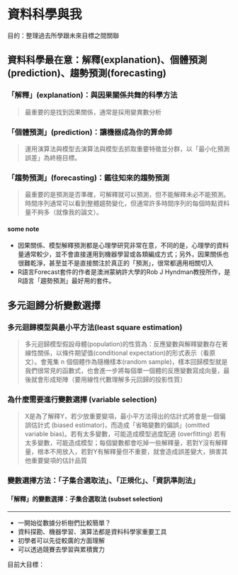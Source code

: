 # 資料科學與我

目的：整理過去所學跟未來目標之間關聯

## 資料科學最在意：解釋(explanation)、個體預測(prediction)、趨勢預測(forecasting)

### 「解釋」(explanation)：與因果關係共舞的科學方法
> 最重要的是找到因果關係，通常是採用變異數分析

### 「個體預測」(prediction)：讓機器成為你的算命師
> 運用演算法與模型去演算法與模型去抓取重要特徵並分群，以「最小化預測誤差」為終極目標。

### 「趨勢預測」(forecasting)：鑑往知來的趨勢預測
> 最重要的是預測是否準確，可解釋就可以預測，但不能解釋未必不能預測。時間序列通常可以看到整體趨勢變化，但通常許多時間序列的每個時點資料量不夠多（就像我的論文）。
#### some note
* 因果關係、模型解釋預測都是心理學研究非常在意，不同的是，心理學的資料量通常較少，並不會直接運用到機器學習或各類編成方式；另外，因果關係也很難乾淨，甚至並不是直接關注於真正的「預測」，很常都適用相關切入
* R語言Forecast套件的作者是澳洲蒙納許大學的Rob J Hyndman教授所作，是R語言「趨勢預測」最好用的套件。

## 多元迴歸分析變數選擇
### 多元迴歸模型與最小平方法(least square estimation)
> 多元迴歸模型假設母體(population)的性質為：反應變數與解釋變數存在著線性關係，以條件期望值(conditional expectation)的形式表示（看原文）。會蒐集 n 個個體作為隨機樣本(random sample)，樣本回歸模型就是我們很常見的函數式，也會進一步將每個單一個體的反應變數寫成向量，最後就會形成矩陣（要用線性代數理解多元回歸的投影性質）
### 為什麼需要進行變數選擇 (variable selection)
> X是為了解釋Y，若少放重要變項，最小平方法得出的估計式將會是一個偏誤估計式 (biased estimator)，而造成「省略變數的偏誤」(omitted variable bias)。若有太多變數，可能造成模型過度配適 (overfitting) 若有太多變數，可能造成模型；每個變數都會吃掉一些解釋量，若對Y沒有解釋量，根本不用放入，若對Y有解釋量但不重要，就會造成誤差變大，損害其他重要變項的估計品質

### 變數選擇方法：「子集合選取法」、「正規化」、「資訊準則法」
#### 「解釋」的變數選擇：子集合選取法 (subset selection)

---
* 一開始從數據分析樹們比較簡單？
* 資料探勘、機器學習、演算法都是資料科學家重要工具
* 初學者可以先從較廣的方面理解
* 可以透過競賽去學習與累積實力

目前大目標：


